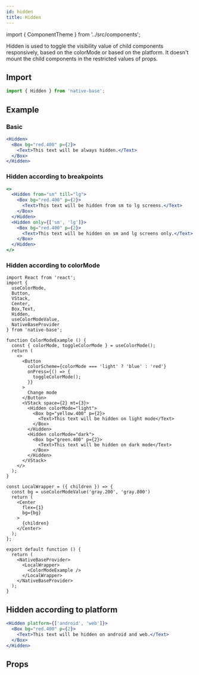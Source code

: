 ```yaml
---
id: hidden
title: Hidden
---
```


import { ComponentTheme } from '../src/components';

Hidden is used to toggle the visibility value of child components responsively, based on the colorMode or based on the platform. It doesn't mount the child components in the restricted values of props.

## Import

```jsx
import { Hidden } from 'native-base';
```

## Example

### Basic

```jsx
<Hidden>
  <Box bg="red.400" p={2}>
    <Text>This text will be always hidden.</Text>
  </Box>
</Hidden>
```

### Hidden according to breakpoints

```jsx
<>
  <Hidden from="sm" till="lg">
    <Box bg="red.400" p={2}>
      <Text>This text will be hidden from sm to lg screens.</Text>
    </Box>
  </Hidden>
  <Hidden only={['sm', 'lg']}>
    <Box bg="red.400" p={2}>
      <Text>This text will be hidden on sm and lg screens only.</Text>
    </Box>
  </Hidden>
</>
```

### Hidden according to colorMode

```SnackPlayer name=ColorMode%20Usage
import React from 'react';
import {
  useColorMode,
  Button,
  VStack,
  Center,
  Box,Text,
  Hidden,
  useColorModeValue,
  NativeBaseProvider
} from 'native-base';

function ColorModeExample () {
  const { colorMode, toggleColorMode } = useColorMode();
  return (
    <>
      <Button
        colorScheme={colorMode === 'light' ? 'blue' : 'red'}
        onPress={() => {
          toggleColorMode();
        }}
      >
        Change mode
      </Button>
      <VStack space={2} mt={3}>
        <Hidden colorMode="light">
          <Box bg="yellow.400" p={2}>
            <Text>This text will be hidden on light mode</Text>
          </Box>
        </Hidden>
        <Hidden colorMode="dark">
          <Box bg="green.400" p={2}>
            <Text>This text will be hidden on dark mode</Text>
          </Box>
        </Hidden>
      </VStack>
    </>
  );
}

const LocalWrapper = ({ children }) => {
  const bg = useColorModeValue('gray.200', 'gray.800')
  return (
    <Center
      flex={1}
      bg={bg}
    >
      {children}
    </Center>
  );
};

export default function () {
  return (
    <NativeBaseProvider>
      <LocalWrapper>
        <ColorModeExample />
      </LocalWrapper>
    </NativeBaseProvider>
  );
}
```

## Hidden according to platform

```jsx
<Hidden platform={['android', 'web']}>
  <Box bg="red.400" p={2}>
    <Text>This text will be hidden on android and web.</Text>
  </Box>
</Hidden>
```

## Props

```ComponentPropTable path=composites,Fab,Fab.tsx

```
